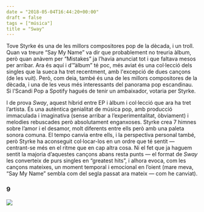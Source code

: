 ```yaml
---
date = "2018-05-04T16:44:20+00:00"
draft = false
tags = ["música"]
title = "Sway"
---
```

<!-- more -->
Tove Styrke és una de les millors compositores pop de la dècada, i un troll. Quan va treure “Say My Name” va dir que probablement no treuria àlbum, però quan anàvem per “Mistakes” ja l’havia anunciat tot i que faltava mesos per arribar. Ara és aquí i d’”àlbum” té poc, més aviat és una col·lecció dels singles que la sueca ha tret recentment, amb l'excepció de dues cançons (de les vuit). Però, com deia, també és una de les millors compositores de la dècada, i una de les veus més interessants del panorama pop escandinau. Si l’Scandi Pop a Spotify hagués de tenir un ambaixador, votaria per Styrke.

I de prova *Sway*, aquest híbrid entre EP i àlbum i col·lecció que ara ha tret l’artista. És una autèntica genialitat de música pop, amb producció immaculada i imaginativa (sense arribar a l’experimentalitat, òbviament) i melodies rebuscades però absolutament enganxoses. Styrke crea 7 himnes sobre l’amor i el desamor, molt diferents entre ells però amb una paleta sonora comuna. El tempo canvia entre ells, i la perspectiva personal també, però Styrke ha aconseguit col·locar-los en un ordre que té sentit — centrant-se més en el ritme que en cap altra cosa. Ni el fet que ja haguem sentit la majoria d’aquestes cançons abans resta punts — el format de *Sway* les converteix de purs singles en “greatest hits”, i alhora evoca, com les cançons mateixes, un moment temporal i emocional en l’oient (mare meva, “Say My Name” sembla com del segla passat ara mateix — com he canviat).

### 9

<img id="splashFade" src="http://i.imgur.com/8zAidXz.png">